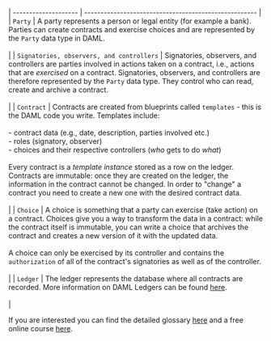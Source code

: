 | -------------------- | ----------------------------------------------------- |
| `Party` | A party represents a person or legal entity (for example a bank). Parties can create contracts and exercise choices and are represented by the `Party` data type in DAML.<br><br>|
| `Signatories, observers, and controllers` | Signatories, observers, and controllers are parties involved in actions taken on a contract, i.e., actions that are *exercised* on a contract. Signatories, observers, and controllers are therefore represented by the `Party` data type. They control who can read, create and archive a contract. <br><br>|
| `Contract` | Contracts are created from blueprints called `templates` - this is the DAML code you write. Templates include:<br><br>- contract data (e.g., date, description, parties involved etc.)<br>- roles (signatory, observer)<br>- choices and their respective controllers (*who* gets to do *what*)<br><br>Every contract is a *template instance* stored as a row on the ledger. Contracts are immutable: once they are created on the ledger, the information in the contract cannot be changed. In order to "change" a contract you need to create a new one with the desired contract data. <br><br>|
| `Choice` | A choice is something that a party can exercise (take action) on a contract. Choices give you a way to transform the data in a contract: while the contract itself is immutable, you can write a choice that archives the contract and creates a new version of it with the updated data. <br><br> A choice can only be exercised by its controller and contains the `authorization` of all of the contract's signatories as well as of the controller. <br><br>|
| `Ledger` | The ledger represents the database where all contracts are recorded. More information on DAML Ledgers can be found <a href="https://docs.daml.com/concepts/ledger-model/ledger-structure.html#ledgers">here</a>.<br><br> |

If you are interested you can find the detailed glossary <a href="https://docs.daml.com/concepts/glossary.html">here</a> and a free online course <a href="https://daml.com/learn/fundamental-concepts/">here</a>.
